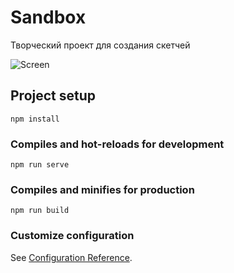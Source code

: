 # Sandbox

Творческий проект для создания скетчей 

![Screen](https://i.ibb.co/6tM4Z8B/2020-12-04-15-36-23.png)

## Project setup
```
npm install
```

### Compiles and hot-reloads for development
```
npm run serve
```

### Compiles and minifies for production
```
npm run build
```

### Customize configuration
See [Configuration Reference](https://cli.vuejs.org/config/).
